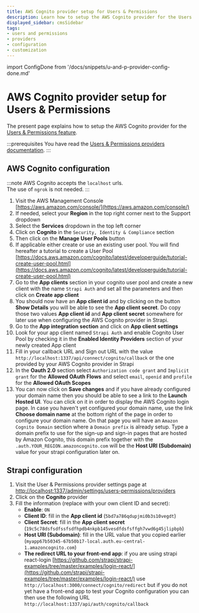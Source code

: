 ```yaml
---
title: AWS Cognito provider setup for Users & Permissions
description: Learn how to setup the AWS Cognito provider for the Users & Permissions feature.
displayed_sidebar: cmsSidebar
tags:
- users and permissions
- providers
- configuration
- customization
---
```


import ConfigDone from '/docs/snippets/u-and-p-provider-config-done.md'

# AWS Cognito provider setup for Users & Permissions

The present page explains how to setup the AWS Cognito provider for the [Users & Permissions feature](/cms/features/users-permissions).

:::prerequisites
You have read the [Users & Permissions providers documentation](/cms/configurations/users-and-permissions-providers).
:::

## AWS Cognito configuration

:::note
AWS Cognito accepts the `localhost` urls. <br/>
The use of `ngrok` is not needed.
:::

1. Visit the AWS Management Console <br/> [https://aws.amazon.com/console/](https://aws.amazon.com/console/)
2. If needed, select your **Region** in the top right corner next to the Support dropdown
3. Select the **Services** dropdown in the top left corner
4. Click on **Cognito** in the `Security, Identity & Compliance` section
5. Then click on the **Manage User Pools** button
6. If applicable either create or use an existing user pool. You will find hereafter a tutorial to create a User Pool <br/> [https://docs.aws.amazon.com/cognito/latest/developerguide/tutorial-create-user-pool.html](https://docs.aws.amazon.com/cognito/latest/developerguide/tutorial-create-user-pool.html)
7. Go to the **App clients** section in your cognito user pool and create a new client with the name `Strapi Auth` and set all the parameters and then click on **Create app client**
8. You should now have an **App client id** and by clicking on the button **Show Details** you will be able to see the **App client secret**. Do copy those two values **App client id** and **App client secret** somewhere for later use when configuring the AWS Cognito provider in Strapi.
9. Go to the **App integration section** and click on **App client settings**
10. Look for your app client named `Strapi Auth` and enable Cognito User Pool by checking it in the **Enabled Identity Providers** section of your newly created App client
11. Fill in your callback URL and Sign out URL with the value `http://localhost:1337/api/connect/cognito/callback` or the one provided by your AWS Cognito provider in Strapi
12. In the **Oauth 2.0** section select `Authorization code grant` and `Implicit grant` for the **Allowed OAuth Flows** and select `email`, `openid` and `profile` for the **Allowed OAuth Scopes**
13. You can now click on **Save changes** and if you have already configured your domain name then you should be able to see a link to the **Launch Hosted UI**. You can click on it in order to display the AWS Cognito login page. In case you haven't yet configured your domain name, use the link **Choose domain name** at the bottom right of the page in order to configure your domain name. On that page you will have an `Amazon Cognito Domain` section where a `Domain prefix` is already setup. Type a domain prefix to use for the sign-up and sign-in pages that are hosted by Amazon Cognito, this domain prefix together with the `.auth.YOUR_REGION.amazoncognito.com` will be the **Host URI (Subdomain)** value for your strapi configuration later on.

## Strapi configuration

1. Visit the User & Permissions provider settings page at [http://localhost:1337/admin/settings/users-permissions/providers](http://localhost:1337/admin/settings/users-permissions/providers)
2. Click on the **Cognito** provider
3. Fill the information (replace with your own client ID and secret):
   - **Enable**: `ON`
   - **Client ID**: fill in the **App client id** (`5bd7a786qdupjmi0b3s10vegdt`)
   - **Client Secret**: fill in the **App client secret** (`19c5c78dsfsdfssfsdfhpdb4nkpb145vesdfdsfsffgh7vwd6g45jlipbpb`)
   - **Host URI (Subdomain)**: fill in the URL value that you copied earlier (`myapp67b50345-67b50b17-local.auth.eu-central-1.amazoncognito.com`)
   - **The redirect URL to your front-end app**: if you are using strapi react-login [https://github.com/strapi/strapi-examples/tree/master/examples/login-react/](https://github.com/strapi/strapi-examples/tree/master/examples/login-react/) use `http://localhost:3000/connect/cognito/redirect` but if you do not yet have a front-end app to test your Cognito configuration you can then use the following URL `http://localhost:1337/api/auth/cognito/callback`

<ConfigDone />
